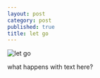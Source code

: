 ```yaml
---
layout: post
category: post
published: true
title: let go
---
```

![let go](/media/let-go.png)

what happens with text here?
